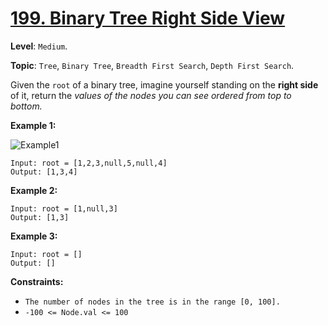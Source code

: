 # [199. Binary Tree Right Side View](https://leetcode.com/problems/binary-tree-right-side-view/)

**Level**: `Medium`.

**Topic**: `Tree`, `Binary Tree`, `Breadth First Search`, `Depth First Search`.

Given the `root` of a binary tree, imagine yourself standing on the **right side** of it, return the _values of the nodes you can see ordered from top to bottom._

**Example 1:**

![Example1](https://assets.leetcode.com/uploads/2021/02/14/tree.jpg)

```
Input: root = [1,2,3,null,5,null,4]
Output: [1,3,4]
```

**Example 2:**

```
Input: root = [1,null,3]
Output: [1,3]
```

**Example 3:**

```
Input: root = []
Output: []
```

**Constraints:**

-   `The number of nodes in the tree is in the range [0, 100].`
-   `-100 <= Node.val <= 100`

